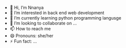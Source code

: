 - 👋 Hi, I’m Nnanya
- 👀 I’m interested in back end web development
- 🌱 I’m currently learning python programming langusge
- 💞️ I’m looking to collaborate on ...
- 📫 How to reach me 
- 😄 Pronouns: she/her
- ⚡ Fun fact: ...

<!---
Nnanya20/Nnanya20 is a ✨ special ✨ repository because its `README.md` (this file) appears on your GitHub profile.
You can click the Preview link to take a look at your changes.
--->
